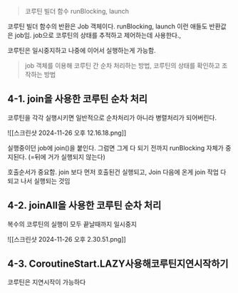 > 코루틴 빌더 함수 runBlocking, launch

코루틴 빌더 함수의 반환은 Job 객체이다.  runBlocking, launch 이런 애들도 반환값은 job임. job으로 코루틴의 상태를 추적하고 제어하는데 사용한다.,

코루틴은 일시중지하고 나중에 이어서 실행하는게 가능함.

> job 객체를 이용해 코루틴 간 순차 처리하는 방법, 코루틴의 상태를 확인하고 조작하는 방법


## 4-1. join을 사용한 코루틴 순차 처리

코루틴을 각각 실행시키면 일반적으로 순차처리가 아니라 병렬처리가 되어버린다. 

![[스크린샷 2024-11-26 오후 12.16.18.png]]

실행중이던 job에 join()을 붙인다. 그럼면 그게 다 되기 전까지 runBlocking 자체가 중지된다. (=뒤에 거가 실행되지 않는다) 


호출순서가 중요함. join 보다 먼저 호출된건 실행되고, Join 다음에 온게 join 작업 다 되고 나서 실행되는 것임

## 4-2. joinAll을 사용한 코루틴 순차 처리
복수의 코루틴의 실행이 모두 끝날때까지 일시중지

![[스크린샷 2024-11-26 오후 2.30.51.png]]
## 4-3. CoroutineStart.LAZY사용해코루틴지연시작하기
코루틴은 지연시작이 가능하다



